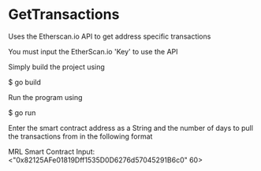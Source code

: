 # GetTransactions

Uses the Etherscan.io API to get address specific transactions

You must input the EtherScan.io 'Key' to use the API

Simply build the project using 

$ go build 

Run the program using 

$ go run 

Enter the smart contract address as a String and the number of days to pull the transactions from in the following format

MRL Smart Contract  Input: <"0x82125AFe01819Dff1535D0D6276d57045291B6c0" 60>
